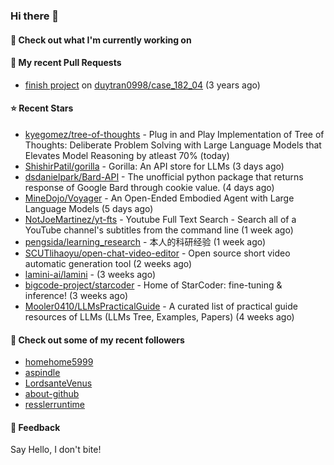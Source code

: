 ### Hi there 👋

#### 👷 Check out what I'm currently working on

#### 🔨 My recent Pull Requests

- [finish project](https://github.com/duytran0998/case_182_04/pull/1) on [duytran0998/case_182_04](https://github.com/duytran0998/case_182_04) (3 years ago)

#### ⭐ Recent Stars

- [kyegomez/tree-of-thoughts](https://github.com/kyegomez/tree-of-thoughts) - Plug in and Play Implementation of Tree of Thoughts: Deliberate Problem Solving with Large Language Models that Elevates Model Reasoning by atleast 70%  (today)
- [ShishirPatil/gorilla](https://github.com/ShishirPatil/gorilla) - Gorilla: An API store for LLMs (3 days ago)
- [dsdanielpark/Bard-API](https://github.com/dsdanielpark/Bard-API) - The unofficial python package that returns response of Google Bard through cookie value. (4 days ago)
- [MineDojo/Voyager](https://github.com/MineDojo/Voyager) - An Open-Ended Embodied Agent with Large Language Models (5 days ago)
- [NotJoeMartinez/yt-fts](https://github.com/NotJoeMartinez/yt-fts) - Youtube Full Text Search - Search all of a YouTube channel&#39;s subtitles from the command line  (1 week ago)
- [pengsida/learning_research](https://github.com/pengsida/learning_research) - 本人的科研经验 (1 week ago)
- [SCUTlihaoyu/open-chat-video-editor](https://github.com/SCUTlihaoyu/open-chat-video-editor) - Open source short video automatic generation tool (2 weeks ago)
- [lamini-ai/lamini](https://github.com/lamini-ai/lamini) -  (3 weeks ago)
- [bigcode-project/starcoder](https://github.com/bigcode-project/starcoder) - Home of StarCoder: fine-tuning &amp; inference! (3 weeks ago)
- [Mooler0410/LLMsPracticalGuide](https://github.com/Mooler0410/LLMsPracticalGuide) - A curated list of practical guide resources of LLMs (LLMs Tree, Examples, Papers) (4 weeks ago)

#### 👯 Check out some of my recent followers

- [homehome5999](https://github.com/homehome5999)
- [aspindle](https://github.com/aspindle)
- [LordsanteVenus](https://github.com/LordsanteVenus)
- [about-github](https://github.com/about-github)
- [resslerruntime](https://github.com/resslerruntime)

#### 💬 Feedback

Say Hello, I don't bite!